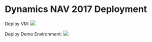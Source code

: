 # Dynamics NAV 2017 Deployment

Deploy VM:
<a href="https://portal.azure.com/#create/Microsoft.Template/uri/https%3A%2F%2Fraw.githubusercontent.com%2FNAVDEMO%2FNAV2017%2Fmaster%2Fdeploy.json" target="_blank">
    <img src="http://azuredeploy.net/deploybutton.png"/>
</a>

Deploy Demo Environment:
<a href="https://portal.azure.com/#create/Microsoft.Template/uri/https%3A%2F%2Fraw.githubusercontent.com%2FNAVDEMO%2FNAV2017%2Fmaster%2Fdeploydemo.json" target="_blank">
    <img src="http://azuredeploy.net/deploybutton.png"/>
</a>
